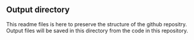 ## Output directory
This readme files is here to preserve the structure of the github repositry. Output files will be saved in this directory from the code in this repository.

